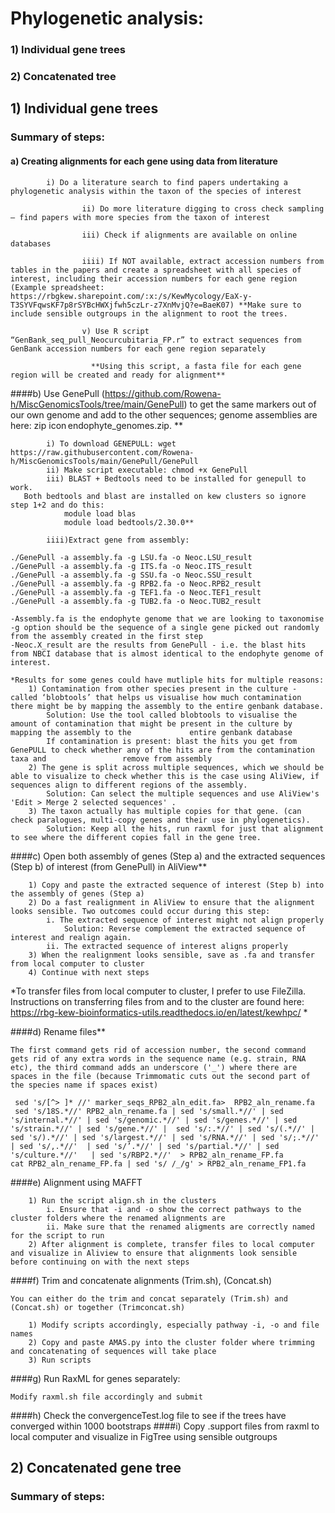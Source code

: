 # Phylogenetic analysis: 

### 1) Individual gene trees
### 2) Concatenated tree


   ## 1) Individual gene trees

### Summary of steps: 


#### a) Creating alignments for each gene using data from literature

````
		i) Do a literature search to find papers undertaking a phylogenetic analysis within the taxon of the species of interest 

                ii) Do more literature digging to cross check sampling – find papers with more species from the taxon of interest 

                iii) Check if alignments are available on online databases 

                iiii) If NOT available, extract accession numbers from tables in the papers and create a spreadsheet with all species of interest, including their accession numbers for each gene region (Example spreadsheet: https://rbgkew.sharepoint.com/:x:/s/KewMycology/EaX-y-T3SYVFqwsKF7p8rSYBcHWXjfwh5czLr-z7XnMvjQ?e=BaeK07) **Make sure to include sensible outgroups in the alignment to root the trees.

                v) Use R script “GenBank_seq_pull_Neocurcubitaria_FP.r” to extract sequences from GenBank accession numbers for each gene region separately 

                  **Using this script, a fasta file for each gene region will be created and ready for alignment**
````

####b) Use GenePull (https://github.com/Rowena-h/MiscGenomicsTools/tree/main/GenePull) to get the same markers out of our own genome and add to the other sequences; genome assemblies are here: ​zip icon endophyte_genomes.zip. **  
````        
		i) To download GENEPULL: wget https://raw.githubusercontent.com/Rowena-h/MiscGenomicsTools/main/GenePull/GenePull
		ii) Make script executable: chmod +x GenePull
		iii) BLAST + Bedtools need to be installed for genepull to work.
   Both bedtools and blast are installed on kew clusters so ignore step 1+2 and do this:
			module load blas
			module load bedtools/2.30.0**

		iiii)Extract gene from assembly:

./GenePull -a assembly.fa -g LSU.fa -o Neoc.LSU_result
./GenePull -a assembly.fa -g ITS.fa -o Neoc.ITS_result
./GenePull -a assembly.fa -g SSU.fa -o Neoc.SSU_result
./GenePull -a assembly.fa -g RPB2.fa -o Neoc.RPB2_result
./GenePull -a assembly.fa -g TEF1.fa -o Neoc.TEF1_result
./GenePull -a assembly.fa -g TUB2.fa -o Neoc.TUB2_result

-Assembly.fa is the endophyte genome that we are looking to taxonomise
-g option should be the sequence of a single gene picked out randomly from the assembly created in the first step
-Neoc.X_result are the results from GenePull - i.e. the blast hits from NBCI database that is almost identical to the endophyte genome of interest.
````
````
*Results for some genes could have mutliple hits for multiple reasons: 
	1) Contamination from other species present in the culture - called ‘blobtools’ that helps us visualise how much contamination there might be by mapping the assembly to the entire genbank database. 
		Solution: Use the tool called blobtools to visualise the amount of contamination that might be present in the culture by mapping the assembly to the 	  	     entire genbank database
		If contamination is present: blast the hits you get from GenePULL to check whether any of the hits are from the contamination taxa and 		   		   remove from assembly
	2) The gene is split across multiple sequences, which we should be able to visualize to check whether this is the case using AliView, if sequences align to different regions of the assembly.
		Solution: Can select the multiple sequences and use AliView's 'Edit > Merge 2 selected sequences' . 
	3) The taxon actually has multiple copies for that gene. (can check paralogues, multi-copy genes and their use in phylogenetics).
		Solution: Keep all the hits, run raxml for just that alignment to see where the different copies fall in the gene tree.
````

####c) Open both assembly of genes (Step a) and the extracted sequences (Step b) of interest (from GenePull) in AliView**

````
	1) Copy and paste the extracted sequence of interest (Step b) into the assembly of genes (Step a)
	2) Do a fast realignment in AliView to ensure that the alignment looks sensible. Two outcomes could occur during this step: 
		i. The extracted sequence of interest might not align properly
			Solution: Reverse complement the extracted sequence of interest and realign again.
		ii. The extracted sequence of interest aligns properly
	3) When the realignment looks sensible, save as .fa and transfer from local computer to cluster
	4) Continue with next steps
````
*To transfer files from local computer to cluster, I prefer to use FileZilla. Instructions on transferring files from and to the cluster are found here: https://rbg-kew-bioinformatics-utils.readthedocs.io/en/latest/kewhpc/ *

####d) Rename files**

````
The first command gets rid of accession number, the second command gets rid of any extra words in the sequence name (e.g. strain, RNA etc), the third command adds an underscore ('_') where there are spaces in the file (because Trimmomatic cuts out the second part of the species name if spaces exist)

 sed 's/[^> ]* //' marker_seqs_RPB2_aln_edit.fa>  RPB2_aln_rename.fa
 sed 's/18S.*//' RPB2_aln_rename.fa | sed 's/small.*//' | sed 's/internal.*//' | sed 's/genomic.*//' | sed 's/genes.*//' | sed 's/strain.*//' | sed 's/gene.*//' |  sed 's/:.*//' | sed 's/(.*//' | sed 's/).*//' | sed 's/largest.*//' | sed 's/RNA.*//' | sed 's/;.*//'  | sed 's/,.*//'  | sed 's/’.*//' | sed 's/partial.*//' | sed 's/culture.*//'   | sed 's/RBP2.*//'  > RPB2_aln_rename_FP.fa
cat RPB2_aln_rename_FP.fa | sed 's/ /_/g' > RPB2_aln_rename_FP1.fa
````
####e) Alignment using MAFFT

````
	1) Run the script align.sh in the clusters
		i. Ensure that -i and -o show the correct pathways to the cluster folders where the renamed alignments are
		ii. Make sure that the renamed aligments are correctly named for the script to run
	2) After alignment is complete, transfer files to local computer and visualize in Aliview to ensure that alignments look sensible before continuing on with the next steps
````

####f) Trim and concatenate alignments (Trim.sh), (Concat.sh)

````
You can either do the trim and concat separately (Trim.sh) and (Concat.sh) or together (Trimconcat.sh)

	1) Modify scripts accordingly, especially pathway -i, -o and file names
	2) Copy and paste AMAS.py into the cluster folder where trimming and concatenating of sequences will take place
	3) Run scripts
````
      
####g) Run RaxML for genes separately:

````
Modify raxml.sh file accordingly and submit
````
           
####h) Check the convergenceTest.log file to see if the trees have converged within 1000 bootstraps
####i) Copy .support files from raxml to local computer and visualize in FigTree using sensible outgroups


 ## 2) Concatenated gene tree
 ### Summary of steps: 
